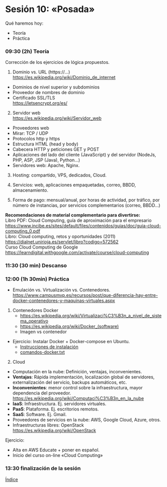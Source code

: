 # Sesión 10: «Posada»

Qué haremos hoy:
- Teoría
- Práctica

### 09:30 (2h) Teoría 

Corrección de los ejercicios de lógica propuestos.

1. Dominio vs. URL (https://...)  
https://es.wikipedia.org/wiki/Dominio_de_internet  
- Dominios de nivel superior y subdominios  
- Proveedor de nombres de dominio  
- Certificado SSL/TLS  
https://letsencrypt.org/es/  

2. Servidor web  
https://es.wikipedia.org/wiki/Servidor_web  
- Proveedores web  
- Mirar: TCP / UDP  
- Protocolos http y https  
- Estructura HTML (head y body)  
- Cabecera HTTP y peticiones GET y POST  
- Aplicaciones del lado del cliente (JavaScript) y del servidor (NodeJs, PHP, ASP, JSP (Java), Python...)  
- Servidores web: Apache, Nginx.

3. Hosting: compartido, VPS, dedicados, Cloud.

4. Servicios: web, aplicaciones empaquetadas, correo, BBDD, almacenamiento.  

5. Forma de pago: mensual/anual, por horas de actividad, por tráfico, por número de instancias, por servicios complementarios (correo, BBDD...)  

**Recomendaciones de material complementario para divertirse:**  
Libro PDF: Cloud Computing, guía de aproximación para el empresario  
https://www.incibe.es/sites/default/files/contenidos/guias/doc/guia-cloud-computing_0.pdf  
Libro: Cloud computing, retos y oportunidades (2011)
https://dialnet.unirioja.es/servlet/libro?codigo=572562  
Curso Cloud Computing de Google  
https://learndigital.withgoogle.com/activate/course/cloud-computing  

### 11:30 (30 min) Descanso

### 12:00 (1h 30min) Práctica

- Emulación vs. Virtualización vs. Contenedores.  
https://www.campusmvp.es/recursos/post/que-diferencia-hay-entre-docker-contenedores-y-maquinas-virtuales.aspx  

1. Contenedores Docker  
	- https://es.wikipedia.org/wiki/Virtualizaci%C3%B3n_a_nivel_de_sistema_operativo  
	- https://es.wikipedia.org/wiki/Docker_(software)  
	- Imagen vs contenedor  

- Ejercicio: Instalar Docker + Docker-compose en Ubuntu.
	- [Instrucciones de instalación](../recursos/docker.md)  
	- [comandos-docker.txt](../recursos/comandos-docker.txt)

2. Cloud  
- Computación en la nube: Definición, ventajas, inconvenientes.  
- **Ventajas**: Rápida implementación, localización global de servidores, externalización del servicio, backups automáticos, etc.  
- **Inconvenientes**: menor control sobre la infraestructura, mayor dependencia del proveedor.
https://es.wikipedia.org/wiki/Computaci%C3%B3n_en_la_nube  
- **IaaS**: Infraestructura. Ej. servidores virtuales.
- **PaaS**: Plataforma. Ej. escritorios remotos. 
- **SaaS**: Software. Ej. Gmail.
- Proveedores de servicios en la nube: AWS, Google Cloud, Azure, otros.  
- Infraestructuras libres: OpenStack  
https://es.wikipedia.org/wiki/OpenStack  

Ejercicio:  
- Alta en AWS Educate + poner en español.  
- Inicio del curso on-line «Cloud Computing»  

### 13:30 finalización de la sesión

[Índice](../README.md)